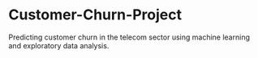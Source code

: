 # Customer-Churn-Project
Predicting customer churn in the telecom sector using machine learning and exploratory data analysis.
